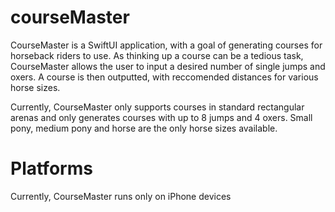 # courseMaster
CourseMaster is a SwiftUI application, with a goal of generating courses for horseback riders to use. 
As thinking up a course can be a tedious task, CourseMaster allows the user to input a desired number of single jumps and oxers. 
A course is then outputted, with reccomended distances for various horse sizes.


Currently, CourseMaster only supports courses in standard rectangular arenas and only generates courses with up to 8 jumps and 4 oxers.
Small pony, medium pony and horse are the only horse sizes available.

# Platforms
Currently, CourseMaster runs only on iPhone devices


